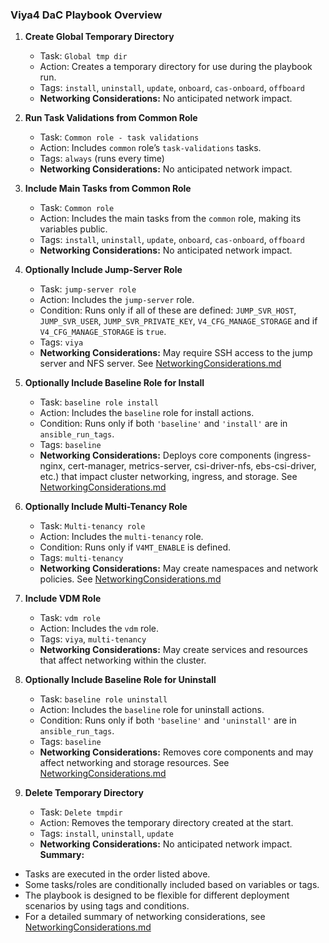 ### Viya4 DaC Playbook Overview
1. **Create Global Temporary Directory**
    
    - Task: `Global tmp dir`
    - Action: Creates a temporary directory for use during the playbook run.
    - Tags: `install`, `uninstall`, `update`, `onboard`, `cas-onboard`, `offboard`
    - **Networking Considerations:** No anticipated network impact.
2. **Run Task Validations from Common Role**
    
    - Task: `Common role - task validations`
    - Action: Includes `common` role’s `task-validations` tasks.
    - Tags: `always` (runs every time)
    - **Networking Considerations:** No anticipated network impact.
3. **Include Main Tasks from Common Role**
    
    - Task: `Common role`
    - Action: Includes the main tasks from the `common` role, making its variables public.
    - Tags: `install`, `uninstall`, `update`, `onboard`, `cas-onboard`, `offboard`
    - **Networking Considerations:** No anticipated network impact.
4. **Optionally Include Jump-Server Role**
    
    - Task: `jump-server role`
    - Action: Includes the `jump-server` role.
    - Condition: Runs only if all of these are defined: `JUMP_SVR_HOST`, `JUMP_SVR_USER`, `JUMP_SVR_PRIVATE_KEY`, `V4_CFG_MANAGE_STORAGE` and if `V4_CFG_MANAGE_STORAGE` is `true`.
    - Tags: `viya`
    - **Networking Considerations:** May require SSH access to the jump server and NFS server. See [NetworkingConsiderations.md](../docs/user/NetworkingConsiderations.md)
5. **Optionally Include Baseline Role for Install**
    
    - Task: `baseline role install`
    - Action: Includes the `baseline` role for install actions.
    - Condition: Runs only if both `'baseline'` and `'install'` are in `ansible_run_tags`.
    - Tags: `baseline`
    - **Networking Considerations:** Deploys core components (ingress-nginx, cert-manager, metrics-server, csi-driver-nfs, ebs-csi-driver, etc.) that impact cluster networking, ingress, and storage. See [NetworkingConsiderations.md](../docs/user/NetworkingConsiderations.md)
6. **Optionally Include Multi-Tenancy Role**
    
    - Task: `Multi-tenancy role`
    - Action: Includes the `multi-tenancy` role.
    - Condition: Runs only if `V4MT_ENABLE` is defined.
    - Tags: `multi-tenancy`
    - **Networking Considerations:** May create namespaces and network policies. See [NetworkingConsiderations.md](../docs/user/NetworkingConsiderations.md)
7. **Include VDM Role**
    
    - Task: `vdm role`
    - Action: Includes the `vdm` role.
    - Tags: `viya`, `multi-tenancy`
    - **Networking Considerations:** May create services and resources that affect networking within the cluster.
8. **Optionally Include Baseline Role for Uninstall**
    
    - Task: `baseline role uninstall`
    - Action: Includes the `baseline` role for uninstall actions.
    - Condition: Runs only if both `'baseline'` and `'uninstall'` are in `ansible_run_tags`.
    - Tags: `baseline`
    - **Networking Considerations:** Removes core components and may affect networking and storage resources. See [NetworkingConsiderations.md](../docs/user/NetworkingConsiderations.md)
9. **Delete Temporary Directory**
    
    - Task: `Delete tmpdir`
    - Action: Removes the temporary directory created at the start.
    - Tags: `install`, `uninstall`, `update`
    - **Networking Considerations:** No anticipated network impact.
**Summary:**
- Tasks are executed in the order listed above.
- Some tasks/roles are conditionally included based on variables or tags.
- The playbook is designed to be flexible for different deployment scenarios by using tags and conditions.
- For a detailed summary of networking considerations, see [NetworkingConsiderations.md](../docs/user/NetworkingConsiderations.md)
